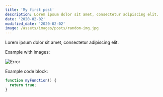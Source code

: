 ```yaml
---
title: 'My first post'
description: Lorem ipsum dolor sit amet, consectetur adipiscing elit.
date: '2020-02-02'
modified_date: '2020-02-02'
image: /assets/images/posts/random-img.jpg
---
```


Lorem ipsum dolor sit amet, consectetur adipiscing elit.

Example with images:

![Error](@@baseUrl@@/assets/images/posts/error.png)

Example code block:

```js
function myFunction() {
  return true;
}
```

